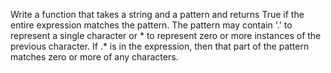 Write a function that takes a string and a pattern and returns True if the entire expression matches
the pattern. The pattern may contain '.' to represent a single character or * to represent zero or
more instances of the previous character. If .* is in the expression, then that part of the pattern
matches zero or more of any characters.
